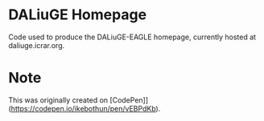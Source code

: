 # DALiuGE Homepage

Code used to produce the DALiuGE-EAGLE homepage, currently hosted at daliuge.icrar.org. 

# Note
This was originally created on [CodePen]](https://codepen.io/ikebothun/pen/vEBPdKb).


